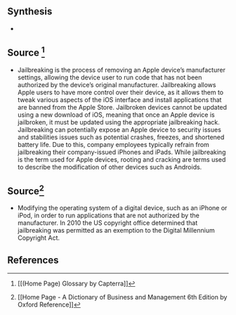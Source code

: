 ## Synthesis
- 
## Source [^1]
- Jailbreaking is the process of removing an Apple device’s manufacturer settings, allowing the device user to run code that has not been authorized by the device’s original manufacturer. Jailbreaking allows Apple users to have more control over their device, as it allows them to tweak various aspects of the iOS interface and install applications that are banned from the Apple Store. Jailbroken devices cannot be updated using a new download of iOS, meaning that once an Apple device is jailbroken, it must be updated using the appropriate jailbreaking hack. Jailbreaking can potentially expose an Apple device to security issues and stabilities issues such as potential crashes, freezes, and shortened battery life. Due to this, company employees typically refrain from jailbreaking their company-issued iPhones and iPads. While jailbreaking is the term used for Apple devices, rooting and cracking are terms used to describe the modification of other devices such as Androids.
## Source[^2]
- Modifying the operating system of a digital device, such as an iPhone or iPod, in order to run applications that are not authorized by the manufacturer. In 2010 the US copyright office determined that jailbreaking was permitted as an exemption to the Digital Millennium Copyright Act.
## References

[^1]: [[(Home Page) Glossary by Capterra]]
[^2]: [[Home Page - A Dictionary of Business and Management 6th Edition by Oxford Reference]]